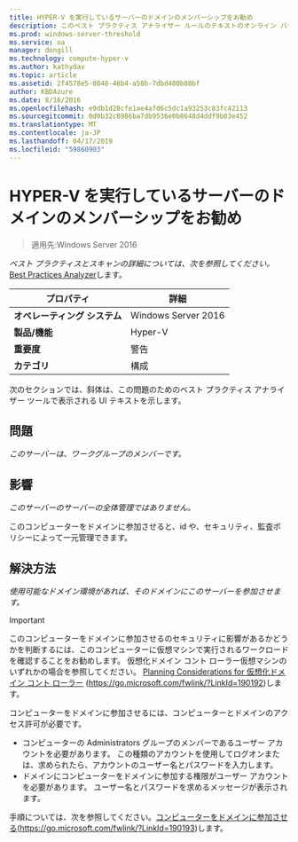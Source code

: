 ```yaml
---
title: HYPER-V を実行しているサーバーのドメインのメンバーシップをお勧め
description: このベスト プラクティス アナライザー ルールのテキストのオンライン バージョン。
ms.prod: windows-server-threshold
ms.service: na
manager: dongill
ms.technology: compute-hyper-v
ms.author: kathydav
ms.topic: article
ms.assetid: 2f4578e5-0848-46b4-a50b-7dbd480b80bf
author: KBDAzure
ms.date: 8/16/2016
ms.openlocfilehash: e9db1d28cfe1ae4afd6c5dc1a93253c83fc42113
ms.sourcegitcommit: 0d0b32c8986ba7db9536e0b8648d4ddf9b03e452
ms.translationtype: MT
ms.contentlocale: ja-JP
ms.lasthandoff: 04/17/2019
ms.locfileid: "59860903"
---
```

# <a name="domain-membership-is-recommended-for-servers-running-hyper-v"></a>HYPER-V を実行しているサーバーのドメインのメンバーシップをお勧め

>適用先:Windows Server 2016


  
*ベスト プラクティスとスキャンの詳細については、次を参照してください。* [Best Practices Analyzer](https://go.microsoft.com/fwlink/?LinkId=122786)します。  
  
|プロパティ|詳細|  
|-|-|  
|**オペレーティング システム**|Windows Server 2016|  
|**製品/機能**|Hyper-V|  
|**重要度**|警告|  
|**カテゴリ**|構成|  
  
次のセクションでは、斜体は、この問題のためのベスト プラクティス アナライザー ツールで表示される UI テキストを示します。  
  
## <a name="issue"></a>問題  
  
*このサーバーは、ワークグループのメンバーです。*  
  
## <a name="impact"></a>影響  
  
*このサーバーのサーバーの全体管理ではありません。*  
  
このコンピューターをドメインに参加させると、id や、セキュリティ、監査ポリシーによって一元管理できます。  
  
## <a name="resolution"></a>解決方法  
  
*使用可能なドメイン環境があれば、そのドメインにこのサーバーを参加させます。*  
  
> [!IMPORTANT]  
> このコンピューターをドメインに参加させるのセキュリティに影響があるかどうかを判断するには、このコンピューターに仮想マシンで実行されるワークロードを確認することをお勧めします。 仮想化ドメイン コント ローラー仮想マシンのいずれかの場合を参照してください。 [Planning Considerations for 仮想化ドメイン コント ローラー](https://go.microsoft.com/fwlink/?LinkId=190192) (https://go.microsoft.com/fwlink/?LinkId=190192)します。  
  
コンピューターをドメインに参加させるには、コンピューターとドメインのアクセス許可が必要です。   
- コンピューターの Administrators グループのメンバーであるユーザー アカウントを必要があります。 この種類のアカウントを使用してログオンまたは、求められたら、アカウントのユーザー名とパスワードを入力します。   
- ドメインにコンピューターをドメインに参加する権限がユーザー アカウントを必要があります。 ユーザー名とパスワードを求めるメッセージが表示されます。  
  
手順については、次を参照してください。[コンピューターをドメインに参加させる](https://go.microsoft.com/fwlink/?LinkId=190193)(https://go.microsoft.com/fwlink/?LinkId=190193)します。  
  


